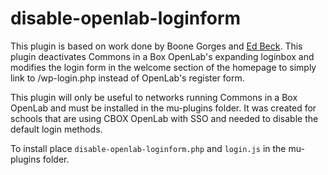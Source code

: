 # disable-openlab-loginform

This plugin is based on work done by Boone Gorges and [Ed Beck](https://github.com/beckej13820/disable-openlab-loginform). This plugin deactivates Commons in a Box OpenLab's expanding loginbox and modifies the login form in the welcome section of the homepage to simply link to /wp-login.php instead of OpenLab's register form.

This plugin will only be useful to networks running Commons in a Box OpenLab and must be installed in the mu-plugins folder. It was created for schools that are using CBOX OpenLab with SSO and needed to disable the default login methods.

To install place `disable-openlab-loginform.php` and `login.js` in the mu-plugins folder.
